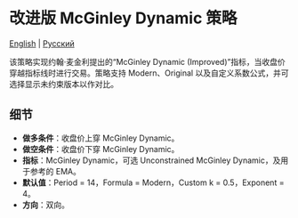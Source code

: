 # 改进版 McGinley Dynamic 策略
[English](README.md) | [Русский](README_ru.md)

该策略实现约翰·麦金利提出的“McGinley Dynamic (Improved)”指标，当收盘价穿越指标线时进行交易。策略支持 Modern、Original 以及自定义系数公式，并可选择显示未约束版本以作对比。

## 细节

- **做多条件**：收盘价上穿 McGinley Dynamic。
- **做空条件**：收盘价下穿 McGinley Dynamic。
- **指标**：McGinley Dynamic，可选 Unconstrained McGinley Dynamic，及用于参考的 EMA。
- **默认值**：Period = 14，Formula = Modern，Custom k = 0.5，Exponent = 4。
- **方向**：双向。
